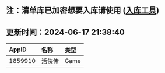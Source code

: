 ## 注：清单库已加密想要入库请使用 ([入库工具](https://github.com/BlankTMing/ManifestAutoUpdate/releases))

## 更新时间：2024-06-17 21:38:40
| AppID | 名称 | 类型  |
| :-------------------- | :----------------------------- | :----------- |
| 1859910 | 活侠传| Game |
